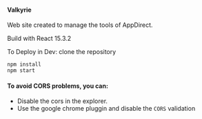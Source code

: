 #### Valkyrie

Web site created to manage the tools of AppDirect.

Build with React 15.3.2


To Deploy in Dev:
	clone the repository
	
	npm install
    npm start

#### To avoid CORS problems, you can:
- Disable the cors in the explorer.
- Use the google chrome pluggin and disable the `CORS` validation



